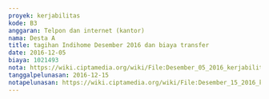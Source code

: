 ```yaml
---
proyek: kerjabilitas
kode: B3
anggaran: Telpon dan internet (kantor)
nama: Desta A
title: tagihan Indihome Desember 2016 dan biaya transfer
date: 2016-12-05
biaya: 1021493
nota: https://wiki.ciptamedia.org/wiki/File:Desember_05_2016_kerjabilitas_B3_invoice_indihome_desember16_desta.pdf
tanggalpelunasan: 2016-12-15
notapelunasan: https://wiki.ciptamedia.org/wiki/File:Desember_15_2016_kerjabilitas_B3_pembayaran_indihome_ludmilla.jpg
---
```

